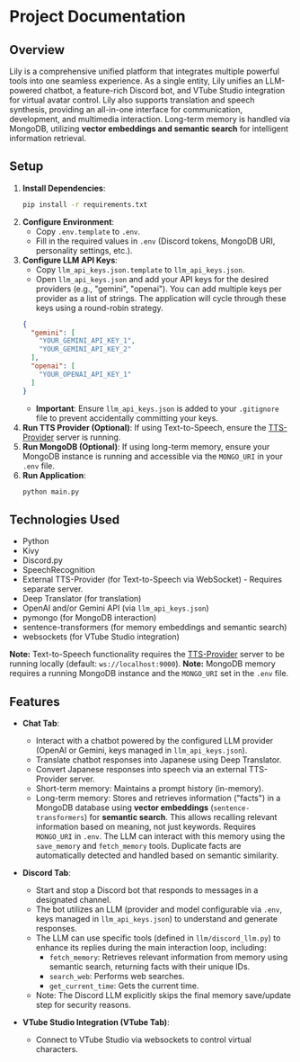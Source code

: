 # Project Documentation

## Overview
Lily is a comprehensive unified platform that integrates multiple powerful tools into one seamless experience. As a single entity, Lily unifies an LLM-powered chatbot, a feature-rich Discord bot, and VTube Studio integration for virtual avatar control. Lily also supports translation and speech synthesis, providing an all-in-one interface for communication, development, and multimedia interaction. Long-term memory is handled via MongoDB, utilizing **vector embeddings and semantic search** for intelligent information retrieval.

## Setup

1.  **Install Dependencies**:
    ```bash
    pip install -r requirements.txt
    ```
2.  **Configure Environment**:
    *   Copy `.env.template` to `.env`.
    *   Fill in the required values in `.env` (Discord tokens, MongoDB URI, personality settings, etc.).
3.  **Configure LLM API Keys**:
    *   Copy `llm_api_keys.json.template` to `llm_api_keys.json`.
    *   Open `llm_api_keys.json` and add your API keys for the desired providers (e.g., "gemini", "openai"). You can add multiple keys per provider as a list of strings. The application will cycle through these keys using a round-robin strategy.
    ```json
    {
      "gemini": [
        "YOUR_GEMINI_API_KEY_1",
        "YOUR_GEMINI_API_KEY_2"
      ],
      "openai": [
        "YOUR_OPENAI_API_KEY_1"
      ]
    }
    ```
    *   **Important**: Ensure `llm_api_keys.json` is added to your `.gitignore` file to prevent accidentally committing your keys.
4.  **Run TTS Provider (Optional)**: If using Text-to-Speech, ensure the [TTS-Provider](https://github.com/UpperMoon0/TTS-Provider.git) server is running.
5.  **Run MongoDB (Optional)**: If using long-term memory, ensure your MongoDB instance is running and accessible via the `MONGO_URI` in your `.env` file.
6.  **Run Application**:
    ```bash
    python main.py
    ```

## Technologies Used
- Python
- Kivy
- Discord.py
- SpeechRecognition
- External TTS-Provider (for Text-to-Speech via WebSocket) - Requires separate server.
- Deep Translator (for translation)
- OpenAI and/or Gemini API (via `llm_api_keys.json`)
- pymongo (for MongoDB interaction)
- sentence-transformers (for memory embeddings and semantic search)
- websockets (for VTube Studio integration)

**Note:** Text-to-Speech functionality requires the [TTS-Provider](https://github.com/UpperMoon0/TTS-Provider.git) server to be running locally (default: `ws://localhost:9000`).
**Note:** MongoDB memory requires a running MongoDB instance and the `MONGO_URI` set in the `.env` file.

## Features
- **Chat Tab**:
  - Interact with a chatbot powered by the configured LLM provider (OpenAI or Gemini, keys managed in `llm_api_keys.json`).
  - Translate chatbot responses into Japanese using Deep Translator.
  - Convert Japanese responses into speech via an external TTS-Provider server.
  - Short-term memory: Maintains a prompt history (in-memory).
  - Long-term memory: Stores and retrieves information ("facts") in a MongoDB database using **vector embeddings** (`sentence-transformers`) for **semantic search**. This allows recalling relevant information based on meaning, not just keywords. Requires `MONGO_URI` in `.env`. The LLM can interact with this memory using the `save_memory` and `fetch_memory` tools. Duplicate facts are automatically detected and handled based on semantic similarity.

- **Discord Tab**:
  - Start and stop a Discord bot that responds to messages in a designated channel.
  - The bot utilizes an LLM (provider and model configurable via `.env`, keys managed in `llm_api_keys.json`) to understand and generate responses.
  - The LLM can use specific tools (defined in `llm/discord_llm.py`) to enhance its replies during the main interaction loop, including:
    - `fetch_memory`: Retrieves relevant information from memory using semantic search, returning facts with their unique IDs.
    - `search_web`: Performs web searches.
    - `get_current_time`: Gets the current time.
  - Note: The Discord LLM explicitly skips the final memory save/update step for security reasons.

- **VTube Studio Integration (VTube Tab)**:
  - Connect to VTube Studio via websockets to control virtual characters.
